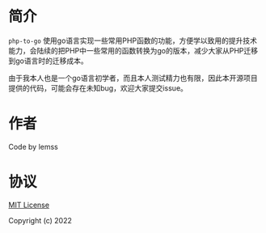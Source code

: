 # 简介
```php-to-go``` 使用go语言实现一些常用PHP函数的功能，方便学以致用的提升技术能力，会陆续的把PHP中一些常用的函数转换为go的版本，减少大家从PHP迁移到go语言时的迁移成本。

由于我本人也是一个go语言初学者，而且本人测试精力也有限，因此本开源项目提供的代码，可能会存在未知bug，欢迎大家提交issue。

# 作者
Code by lemss

# 协议
[MIT License](https://github.com/lemss/php-to-go/blob/main/LICENSE)

Copyright (c) 2022
